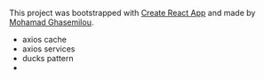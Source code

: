 This project was bootstrapped with [Create React App](https://github.com/facebook/create-react-app) and made by [Mohamad Ghasemilou](https://github.com/mohamad-ghasemilou).

+ axios cache
+ axios services
+ ducks pattern
+ 

